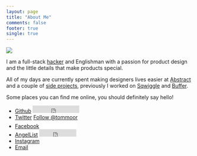 ```yaml
---
layout: page
title: "About Me"
comments: false
footer: true
single: true
---
```


<p class="me"><img src="http://www.gravatar.com/avatar/166e0b975c36bbe15caa65209940035c.png" /></p>

<p>I am a full-stack <a href="http://en.wikipedia.org/wiki/Hacker_(programmer_subculture)">hacker</a> and Englishman with a passion for product design and the little details that make products special.</p>
<p>All of my days are currently spent making designers lives easier at <a href="https://www.abstractapp.com">Abstract</a> and a couple of <a href="https://github.com/tommoor">side projects</a>, previously I worked on <a href="https://sqwiggle.com">Sqwiggle</a> and <a href="https://bufferapp.com">Buffer</a>.</p>

<p>Some places you can find me online, you should definitely say hello!</p>

<ul>
    <li>
        <a itemprop="url" rel="me" href="https://github.com/tommoor">Github</a>
        <span class="button"><iframe src="http://ghbtns.com/github-btn.html?user=tommoor&type=follow"
  allowtransparency="true" frameborder="0" scrolling="0" width="126" height="20"></iframe></span>
    </li>
    <li>
        <a itemprop="url" rel="me" href="https://twitter.com/tommoor">Twitter</a>
        <span class="button"><a href="https://twitter.com/tommoor" class="twitter-follow-button" data-show-count="false">Follow @tommoor</a></span>
    </li>
    <li>
        <a itemprop="url" rel="me" href="https://facebook.com/tommoor">Facebook</a>
        <span class="button"><iframe src="//www.facebook.com/plugins/follow.php?href=https%3A%2F%2Fwww.facebook.com%2Ftommoor&amp;width=97&amp;height=21&amp;colorscheme=light&amp;layout=button_count&amp;show_faces=true&amp;appId=139998099378254" scrolling="no" frameborder="0" style="border:none; overflow:hidden; width:97px; height:21px;" allowTransparency="true"></iframe></span>
    </li>
    <li>
        <a itemprop="url" rel="me" href="https://angel.co/tommoor">AngelList</a>
        <span class="button"><iframe src="https://angel.co/embed/button.html?type=User&amp;id=66637&amp;layout=horizontal&amp;ref=http%3A%2F%2Fblog.tommoor.com%2F&amp;count=1" scrolling="no" frameborder="0" style="border: none; width: 100px; height: 20px;"></iframe></span>
    </li>
    <li><a itemprop="url" rel="me" href="http://instagram.com/tommoor">Instagram</a></li>
    <li><a itemprop="email" href="mailto:tom.moor@gmail.com">Email</a></li>
</ul>

<script>!function(d,s,id){var js,fjs=d.getElementsByTagName(s)[0],p=/^http:/.test(d.location)?'http':'https';if(!d.getElementById(id)){js=d.createElement(s);js.id=id;js.src=p+'://platform.twitter.com/widgets.js';fjs.parentNode.insertBefore(js,fjs);}}(document, 'script', 'twitter-wjs');</script>
